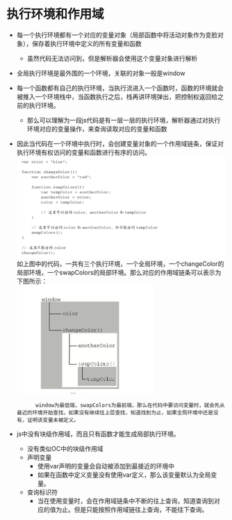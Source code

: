 # 执行环境和作用域

* 每一个执行环境都有一个对应的变量对象（局部函数中将活动对象作为变脸对象），保存着执行环境中定义的所有变量和函数
  * 虽然代码无法访问到，但是解析器会使用这个变量对象进行解析
* 全局执行环境是最外围的一个环境，关联的对象一般是window
* 每一个函数都有自己的执行环境，当执行流进入一个函数时，函数的环境就会被推入一个环境栈中，当函数执行之后，栈再讲环境弹出，把控制权返回给之前的执行环境。
  * 那么可以理解为一段js代码是有一层一层的执行环境，解析器通过对执行环境对应的变量操作，来查询读取对应的变量和函数
* 因此当代码在一个环境中执行时，会创建变量对象的一个作用域链条，保证对执行环境有权访问的变量和函数进行有序的访问。  
  ![](/assets/import.png)如上图中的代码，一共有三个执行环境，一个全局环境，一个changeColor的局部环境，一个swapColors的局部环境。那么对应的作用域链条可以表示为下图所示：  
      ![](/assets/import1.png)

  ```
        window为最低端，swapColors为最前端，那么在代码中要访问变量时，就会先从最近的环境开始查找，如果没有继续往上层查找，知道找到为止，如果全局环境中还是没有，证明该变量未被定义。
  ```

* js中没有块级作用域，而且只有函数才能生成局部执行环境。

  * 没有类似OC中的块级作用域
  * 声明变量
    * 使用var声明的变量会自动被添加到最接近的环境中
    * 如果在函数中定义变量没有使用var定义，那么该变量默认为全局变量。
  * 查询标识符
    * 当在使用变量时，会在作用域链条中不断的往上查询，知道查询到对应的值为止。但是只能按照作用域链往上查询，不能往下查询。



